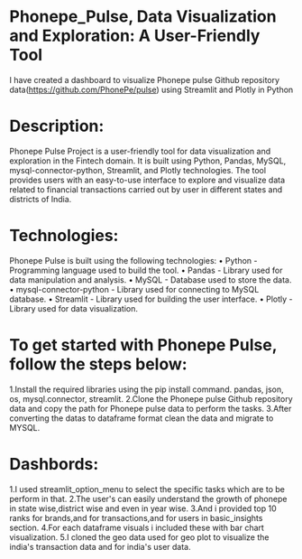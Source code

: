 # Phonepe_Pulse, Data Visualization and Exploration: A User-Friendly Tool
I have created a dashboard to visualize Phonepe pulse Github repository data(https://github.com/PhonePe/pulse) using Streamlit and Plotly in Python
# Description:
Phonepe Pulse Project is a user-friendly tool for data visualization and exploration in the Fintech domain. It is built using Python, Pandas, MySQL, mysql-connector-python, Streamlit, and Plotly technologies. The tool provides users with an easy-to-use interface to explore and visualize data related to financial transactions carried out by user in different states and districts of India.

# Technologies:
Phonepe Pulse is built using the following technologies: • Python - Programming language used to build the tool. • Pandas - Library used for data manipulation and analysis. • MySQL - Database used to store the data. • mysql-connector-python - Library used for connecting to MySQL database. • Streamlit - Library used for building the user interface. • Plotly - Library used for data visualization.

# To get started with Phonepe Pulse, follow the steps below:
1.Install the required libraries using the pip install command. pandas, json, os, mysql.connector, streamlit.
2.Clone the Phonepe pulse Github repository data and copy the path for Phonepe pulse data to perform the tasks.
3.After converting the datas to dataframe format clean the data and migrate to MYSQL.

# Dashbords:
1.I used streamlit_option_menu to select the specific tasks which are to be perform in that.
2.The user's can easily understand the growth of phonepe in state wise,district wise and even in year wise.
3.And i provided top 10 ranks for brands,and for transactions,and for users in basic_insights section.
4.For each dataframe visuals i included these with bar chart visualization.
5.I cloned the geo data used for geo plot to visualize the india's transaction data and for india's user data.
